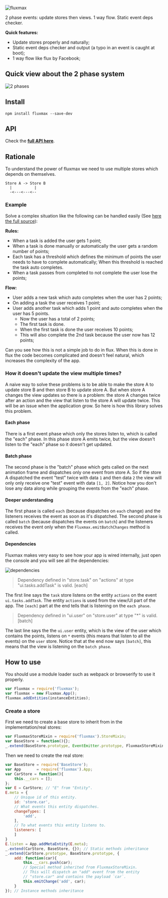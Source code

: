![fluxmax](./docs/repo-header.jpg)

2 phase events: update stores then views. 1 way flow. Static event deps checker.

**Quick features:**

 - Update stores properly and naturally;
 - Static event deps checker and output (a typo in an event is caught at boot);
 - 1 way flow like flux by Facebook;



## Quick view about the 2 phase system

![2 phases](./docs/internals.jpg)


## Install

    npm install fluxmax --save-dev



## API

Check the **[full API here](https://cdn.rawgit.com/hackhat/fluxmax/v0.0.1/docs/jsduck/index.html)**.



## Rationale

To understand the power of fluxmax we need to use multiple stores which depends on themselves.

    Store A -> Store B
      |          |
      -<---<---<--

### Example

Solve a complex situation like the following can be handled easily (See [here the full source](https://github.com/hackhat/fluxmax-smart-css)):

**Rules:**

 - When a task is added the user gets 1 point;
 - When a task is done manually or automatically the user gets a random number of points;
 - Each task has a threshold which defines the minimum of points the user needs to have to complete automatically; When this threshold is reached the task auto completes.
 - When a task passes from completed to not complete the user lose the points;

**Flow:**

 - User adds a new task which auto completes when the user has 2 points;
 - On adding a task the user receives 1 point;
 - User adds another task which adds 1 point and auto completes when the user has 5 points.
   - Now the user has a total of 2 points;
   - The first task is done.
   - When the first task is done the user receives 10 points;
   - This will also complete the 2nd task because the user now has 12 points;

Can you see how this is not a simple job to do in flux. When this is done in flux the
code becomes complicated and doesn't feel natural, which increases the complexity of the app.


### How it doesn't update the view multiple times?

A naive way to solve these problems is to be able to make the store A to update store B and then store B to update store A.
But when store A changes the view updates so there is a problem: the store A changes twice after an action and the view that listen to the store A will update twice.
This will be an issue when the application grow. So here is how this library solves this problem.


#### Each phase

There is a first event phase which only the stores listen to, which is called the "each" phase. In this phase store A emits twice, but the view doesn't listen to the "each" phase so it doesn't get updated.


#### Batch phase

The second phase is the "batch" phase which gets called on the next animation frame and dispatches only one event from store A. So if the store A dispatched the event "test" twice with data `1` and then data `2` the view will only only receive one "test" event with data `[1, 2]`. Notice how you don't lose any data along while grouping the events from the "each" phase.


#### Deeper understanding

 The first phase is called `each` (because dispatches on `each` change) and the listeners receives the event as soon as it's dispatched. The second phase is called `batch` (because dispatches the events on `batch`) and the listeners receives the event only when the `Fluxmax.emitBatchChanges` method is called.


#### Dependencies

Fluxmax makes very easy to see how your app is wired internally, just open the console and you will see all the dependencies:

![dependencies](./docs/dependencies.jpg)

> Dependency defined in "store.task" on "actions" at type "ui.tasks.addTask" is valid. [each]

The first line says the `task` store listens on the entity `actions` on the event `ui.tasks.addTask`. The entity `actions` is used from the view/UI part of the app. The `[each]` part at the end tells that is listening on the `each phase`.

> Dependency defined in "ui.user" on "store.user" at type "*" is valid. [batch]

The last line says the the `ui.user` entity, which is the view of the user which contains the points, listens on `*` events (this means that listen to all the events) on the `user` store. Notice that at the end now says `[batch]`, this means that the view is listening on the `batch phase`.


## How to use

You should use a module loader such as webpack or browserify to use it properly.

```javascript
var Fluxmax = require('fluxmax');
var fluxmax = new Fluxmax.App();
fluxmax.addEntities(instanceEntities);
```


### Create a store

First we need to create a base store to inherit from in the implementation/real stores:

```javascript
var FluxmaxStoreMixin = require('fluxmax').StoreMixin;
var BaseStore = function(){};
_.extend(BaseStore.prototype, EventEmitter.prototype, FluxmaxStoreMixin, {});
```

Then we need to create the real store:

```javascript
var BaseStore = require('BaseStore');
var App       = require('fluxmax').App;
var CarStore = function(){
    this.__cars = [];
};
var E = CarStore; // "E" from "Entity".
E.meta = {
    // Unique id of this entity.
    id: 'store.car',
    // What events this entity dispatches.
    changeTypes: [
        'add',
    ],
    // To what events this entity listens to.
    listeners: [
    ]
}
E.listen = App.addMetaEntity(E.meta);
_.extend(CarStore, BaseStore, {}); // Static methods inheritance
_.extend(CarStore.prototype, BaseStore.prototype, {
    add: function(car){
        this.__cars.push(car);
        // Special method inherited from FluxmaxStoreMixin.
        // This will dispatch an "add" event from the entity
        // "store.car" and contains the payload `car`.
        this.emitChange('add', car);
    }
}); // Instance methods inheritance
```
